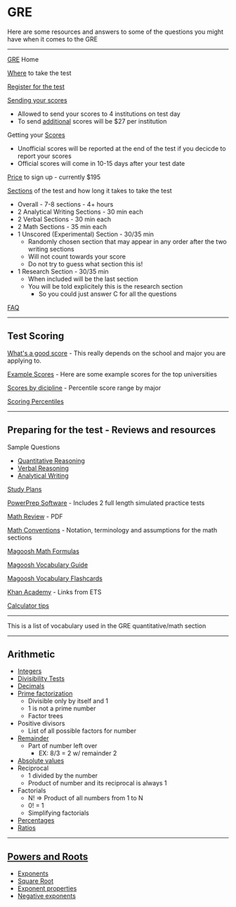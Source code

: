 # GRE

Here are some resources and answers to some of the questions you might have when it comes to the GRE

-----

[GRE](http://www.ets.org/gre) Home

[Where](https://mygre.ets.org/greweb/action/RegPortal) to take the test

[Register for the test](https://mygre.ets.org/greweb/login/login.jsp?WT.ac=gre_revised_r_btn)

[Sending your scores](http://www.ets.org/gre/revised_general/scores/send/)
* Allowed to send your scores to 4 institutions on test day
* To send [additional](http://www.ets.org/gre/revised_general/scores/send/asr) scores will be $27 per institution

Getting your [Scores](http://www.ets.org/gre/revised_general/scores/get)
* Unofficial scores will be reported at the end of the test if you decicde to report your scores
* Official scores will come in 10-15 days after your test date

[Price](http://www.ets.org/gre/revised_general/about/fees/) to sign up - currently $195

[Sections](http://www.ets.org/gre/revised_general/about/content/computer) of the test and how long it takes to take the test
* Overall - 7-8 sections - 4+ hours
* 2 Analytical Writing Sections - 30 min each
* 2 Verbal Sections - 30 min each
* 2 Math Sections - 35 min each
* 1 Unscored (Experimental) Section - 30/35 min
	* Randomly chosen section that may appear in any order after the two writing sections
	* Will not count towards your score
	* Do not try to guess what section this is! 
* 1 Research Section - 30/35 min
	* When included will be the last section 
	* You will be told explicitely this is the research section
		* So you could just answer C for all the questions

[FAQ](http://www.ets.org/gre/revised_general/faq)

-----

## Test Scoring

[What's a good score](http://magoosh.com/gre/2012/what-is-a-good-gre-score/) - This really depends on the school and major you are applying to. 

[Example Scores](http://magoosh.com/gre/2013/gre-scores-for-top-universities/) - Here are some example scores for the top universities

[Scores by dicipline](https://magoosh.com/gre/2014/gre-scores/) - Percentile score range by major

[Scoring Percentiles](http://magoosh.com/gre/2013/gre-score-percentiles/)

-----

## Preparing for the test - Reviews and resources

Sample Questions
* [Quantitative Reasoning](https://www.ets.org/gre/revised_general/about/content/quantitative_reasoning)
* [Verbal Reasoning](https://www.ets.org/gre/revised_general/about/content/verbal_reasoning)
* [Analytical Writing](https://www.ets.org/gre/revised_general/about/content/analytical_writing)

[Study Plans](https://gre.magoosh.com/study-plans)

[PowerPrep Software](https://www.ets.org/gre/revised_general/prepare/powerprep2/) - Includes 2 full length simulated practice tests

[Math Review](http://www.ets.org/s/gre/pdf/gre_math_review.pdf) - PDF

[Math Conventions](http://www.ets.org/s/gre/pdf/gre_math_conventions.pdf) - Notation, terminology and assumptions for the math sections

[Magoosh Math Formulas](http://magoosh.resources.s3.amazonaws.com/Magoosh_GRE_Math_Formula_eBook.pdf)

[Magoosh Vocabulary Guide](http://magoosh.resources.s3.amazonaws.com/Magoosh-GRE-Vocab-eBook.pdf)

[Magoosh Vocabulary Flashcards](http://magoosh.resources.s3.amazonaws.com/Magoosh_Vocab_Flashcard_eBook.pdf)

[Khan Academy](http://www.ets.org/gre/revised_general/prepare/khan_academy) - Links from ETS

[Calculator tips](http://www.ets.org/gre/revised_general/prepare/quantitative_reasoning/calculator)

-----

This is a list of vocabulary used in the GRE quantitative/math section

-----

## Arithmetic
* [Integers](https://www.khanacademy.org/math/arithmetic/fractions/number_sets/v/number-sets-3)
* [Divisibility Tests](https://www.khanacademy.org/math/pre-algebra/factors-multiples/divisibility_tests/v/divisibility-tests-for-2-3-4-5-6-9-10)
* [Decimals](https://www.khanacademy.org/math/arithmetic/decimals)
* [Prime factorization](https://www.khanacademy.org/math/pre-algebra/factors-multiples/prime_factorization/v/prime-factorization)
	* Divisible only by itself and 1
	* 1 is not a prime number
	* Factor trees
* Positive divisors 
	* List of all possible factors for number
* [Remainder](https://www.khanacademy.org/math/cc-fourth-grade-math/cc-4th-mult-div-topic/cc-4th-division/v/introduction-to-remainders)
	* Part of number left over
		* EX: 8/3 = 2 w/ remainder 2
* [Absolute values](https://www.khanacademy.org/math/algebra/solving-linear-equations-and-inequalities/absolute-value-equations/v/absolute-value-equations)
* Reciprocal 
	* 1 divided by the number 
	* Product of number and its reciprocal is always 1
* Factorials
	* N! => Product of all numbers from 1 to N
	* 0! = 1
	* Simplifying factorials
* [Percentages](https://www.khanacademy.org/math/arithmetic/decimals/percent_tutorial/v/describing-the-meaning-of-percent)
* [Ratios](https://www.khanacademy.org/math/enem/conhecimentos-numericos/razoes-proporcoes/v/introduction-to-ratios-new-hd-version)

-----

## [Powers and Roots](https://www.khanacademy.org/math/pre-algebra/exponents-radicals)
* [Exponents](https://www.khanacademy.org/math/pre-algebra/exponents-radicals/World-of-exponents/v/exponents-warmup)
* [Square Root](https://www.khanacademy.org/math/pre-algebra/exponents-radicals/radical-radicals/v/understanding-square-roots)
* [Exponent properties](https://www.khanacademy.org/math/pre-algebra/exponents-radicals/exponent-properties/e/properties-of-integer-exponents)
* [Negative exponents](https://www.khanacademy.org/math/pre-algebra/exponents-radicals/negative-exponents-tutorial/v/negative-exponents)

